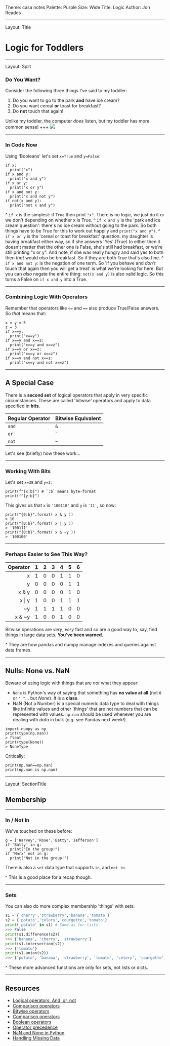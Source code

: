 Theme: casa notes
Palette: Purple
Size: Wide
Title: Logic
Author: Jon Reades

---
Layout: Title
# Logic for Toddlers

---
Layout: Split
### Do You Want?

Consider the following three things I've said to my toddler:
1. Do you want to go to the park **and** have ice cream?
2. Do you want cereal **or** toast for breakfast?
3. Do **not** touch that again!

Unlike my toddler, the computer *does* listen, but my toddler has more common sense!
+++
![](img/Toddler.png)

---
### In Code Now

Using 'Booleans' let's set `x=True` and `y=False`:
```
if x:
  print("x")
if x and y:
  print("x and y")
if x or y:
  print("x or y")
if x and not y:
  print("x and not y")
if not(x and y):
  print("not x and y")
```

^ `if x` is the simplest: if `True` then print `"x"`. There is no logic, we just do it or we don't depending on whether x is True.
^ `if x and y` is the 'park and ice cream question': there's no ice cream without going to the park. So both things have to be True for this to work out happily and `print("x and y")`.
^ `if x or y` is the 'cereal or toast for breakfast' question: my daughter is having breakfast either way, so if she answers 'Yes' (True) to either then it doesn't matter that the other one is False, she's still had breakfast, or we're still printing "x or y". And note, if she was really hungry and said yes to both then _that_ would _also_ be breakfast. So if they are both True that's also fine.
^ `if x and not y`: is the negation of one term. So 'if you behave and *don't* touch that again then you will get a treat' is what we're looking for here. But you can *also* negate the entire thing: `not(x and y)` is also valid logic. So this turns a False on `if x and y` into a True.

---
### Combining Logic With Operators

Remember that operators like `<=` and `==` also produce True/False answers. So *that* means that:
```
x = y = 5
z = 3
if x==y:
  print("x==y")
if x==y and x==z:
  print("x==y and x==z")
if x==y or x==z:
  print("x==y or x==z")
if x==y and not x==z:
  print("x==y and not x==z")
```

---
## A Special Case

There is a **second set** of logical operators that apply in very specific circumstances. These are called 'bitwise' operators and apply to data specified in **bits**.

| Regular Operator | Bitwise Equivalent |
| :--------------- | :----------------- |
| `and` | `&` |
| `or`  | `|` |
| `not` | `~` |

Let's see (briefly) how these work...

---
### Working With Bits
Let's set `x=38` and `y=3`:
```
print(f"{x:b}") # `:b` means byte-format
print(f"{y:b}")
```
This gives us that `x` is `'100110'` and `y` is `'11'`, so now:
```
print("{0:b}".format( x & y ))
> 10
print("{0:b}".format( x | y ))
> '100111'
print("{0:b}".format( x & ~y ))
> '100100'
```

---
### Perhaps Easier to See This Way?

| Operator | 1 | 2 | 3 | 4 | 5 | 6 |
| --: | :-: | :-: | :-: | :-: | :-: | :-: |
| x | 1 | 0 | 0 | 1 | 1 | 0 |
| y | 0 | 0 | 0 | 0 | 1 | 1 |
| x & y | 0 | 0 | 0 | 0 | 1 | 0 |
| x \| y | 1 | 0 | 0 | 1 | 1 | 1 |
| ~y | 1 | 1 | 1 | 1 | 0 | 0 |
| x & ~y | 1 | 0 | 0 | 1 | 0 | 0 |

Bitwise operations are *very*, *very* fast and so are a good way to, say, find things in large data sets. **You've been warned.**

^ They are how pandas and numpy manage indexes and queries against data frames.

---
## Nulls: None vs. NaN

Beware of using logic with things that are _not_ what they appear: 

- `None` is Python's way of saying that something has **no value at all** (not `0` or `" "`... but _None_). It is a **class**.
- NaN (Not a Number) is a special numeric data type to deal with things like infinite values and other 'things' that are not numbers that can be represented with values. `np.nan` should be used whenever you are dealing with _data_ in bulk (_e.g._ see Pandas next week!).

```
import numpy as np
print(type(np.nan))
> float
print(type(None))
> NoneType
```

Critically:

```
print(np.nan==np.nan)
print(np.nan is np.nan)
```

---
Layout: SectionTitle
## Membership

---
### In / Not In

We've touched on these before:
```
g = ['Harvey','Rose','Batty','Jefferson']
if 'Batty' in g:
  print("In the group!")
if 'Marx' not in g:
  print("Not in the group!")
```
There is also a `set` data type that supports `in`, and `not in`.

^ This is a good place for a recap though.

---

### Sets

You can also do more complex membership 'things' with sets:

```python
s1 = {'cherry','strawberry','banana','tomato'}
s2 = {'potato','celery','courgette','tomato'}
print('potato' in s1) # Same as for lists
>>> False
print(s1.difference(s2))
>>> {'banana', 'cherry', 'strawberry'}
print(s1.intersection(s2))
>>> {'tomato'}
print(s1.union(s2))
>>> {'potato', 'banana', 'strawberry', 'tomato', 'celery', 'courgette', 'cherry'}
```

^ These more advanced functions are only for sets, not lists or dicts.

---

## Resources

- [Logical operators: And, or, not](https://www.linkedin.com/learning/learning-the-python-3-standard-library/logical-operators-and-or-not)
- [Comparison operators](https://www.linkedin.com/learning/learning-the-python-3-standard-library/comparison-operators)
- [Bitwise operators](https://www.linkedin.com/learning/python-essential-training-2/bitwise-operators)
- [Comparison operators](https://www.linkedin.com/learning/python-essential-training-2/comparison-operators)
- [Boolean operators](https://www.linkedin.com/learning/python-essential-training-2/boolean-operators)
- [Operator precedence](https://www.linkedin.com/learning/python-essential-training-2/operator-precedence)
- [NaN and None in Python](https://medium.com/analytics-vidhya/dealing-with-missing-values-nan-and-none-in-python-6fc9b8fb4f31)
- [Handling Missing Data](https://jakevdp.github.io/PythonDataScienceHandbook/03.04-missing-values.html)

